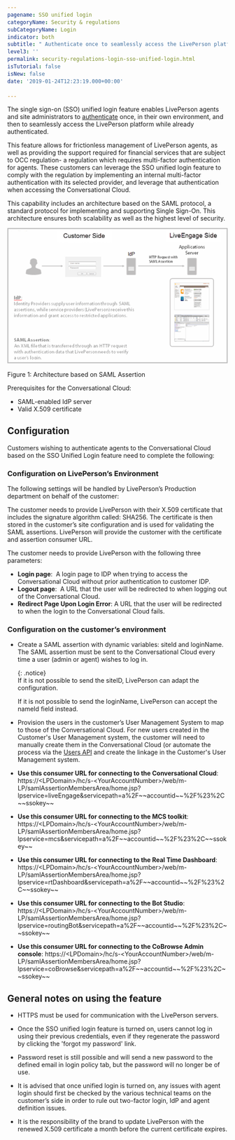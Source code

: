 ```yaml
---
pagename: SSO unified login
categoryName: Security & regulations
subCategoryName: Login
indicator: both
subtitle: " Authenticate once to seamlessly access the LivePerson platform"
level3: ''
permalink: security-regulations-login-sso-unified-login.html
isTutorial: false
isNew: false
date: '2019-01-24T12:23:19.000+00:00'

---
```

The single sign-on (SSO) unified login feature enables LivePerson agents and site administrators to [authenticate]( https://developers.liveperson.com/mobile-sdk-and-web-authentication-introduction.html) once, in their own environment, and then to seamlessly access the LivePerson platform while already authenticated.

This feature allows for frictionless management of LivePerson agents, as well as providing the support required for financial services that are subject to OCC regulation- a regulation which requires multi-factor authentication for agents. These customers can leverage the SSO unified login feature to comply with the regulation by implementing an internal multi-factor authentication with its selected provider, and leverage that authentication when accessing the Conversational Cloud.

This capability includes an architecture based on the SAML protocol, a standard protocol for implementing and supporting Single Sign-On. This architecture ensures both scalability as well as the highest level of security.

![](/img/sso-unified-login1.png)

Figure 1: Architecture based on SAML Assertion

Prerequisites for the Conversational Cloud:

* SAML-enabled IdP server
* Valid X.509 certificate

## Configuration

Customers wishing to authenticate agents to the Conversational Cloud based on the SSO Unified Login feature need to complete the following:

### Configuration on LivePerson’s Environment

The following settings will be handled by LivePerson’s Production department on behalf of the customer:

The customer needs to provide LivePerson with their X.509 certificate that includes the signature algorithm called: SHA256. The certificate is then stored in the customer’s site configuration and is used for validating the SAML assertions. LivePerson will provide the customer with the certificate and assertion consumer URL.

The customer needs to provide LivePerson with the following three parameters:

* **Login page**:  A login page to IDP when trying to access the Conversational Cloud without prior authentication to customer IDP.
* **Logout page**:  A URL that the user will be redirected to when logging out of the Conversational Cloud.
* **Redirect Page Upon Login Error**: A URL that the user will be redirected to when the login to the Conversational Cloud fails.

### Configuration on the customer’s environment

* Create a SAML assertion with dynamic variables: siteId and loginName. The SAML assertion must be sent to the Conversational Cloud every time a user (admin or agent) wishes to log in.

  {: .notice}  
  If it is not possible to send the siteID, LivePerson can adapt the configuration.

  If it is not possible to send the loginName, LivePerson can accept the nameId field instead.

* Provision the users in the customer’s User Management System to map to those of the Conversational Cloud. For new users created in the Customer's User Management system, the customer will need to manually create them in the Conversational Cloud (or automate the process via the [Users API](https://developers.liveperson.com/administration-users-overview.html) and create the linkage in the Customer's User Management system.

* **Use this consumer URL for connecting to the Conversational Cloud**: https://&lt;LPDomain&gt;/hc/s-&lt;YourAccountNumber&gt;/web/m-LP/samlAssertionMembersArea/home.jsp?lpservice=liveEngage&servicepath=a%2F\~\~accountid\~\~%2F%23%2C\~\~ssokey\~\~

* **Use this consumer URL for connecting to the MCS toolkit**: https://&lt;LPDomain&gt;/hc/s-&lt;YourAccountNumber&gt;/web/m-LP/samlAssertionMembersArea/home.jsp?lpservice=mcs&servicepath=a%2F\~\~accountid\~\~%2F%23%2C\~\~ssokey\~\~

* **Use this consumer URL for connecting to the Real Time Dashboard**: https://&lt;LPDomain&gt;/hc/s-&lt;YourAccountNumber&gt;/web/m-LP/samlAssertionMembersArea/home.jsp?lpservice=rtDashboard&servicepath=a%2F\~\~accountid\~\~%2F%23%2C\~\~ssokey\~\~

* **Use this consumer URL for connecting to the Bot Studio**: https://&lt;LPDomain&gt;/hc/s-&lt;YourAccountNumber&gt;/web/m-LP/samlAssertionMembersArea/home.jsp?lpservice=routingBot&servicepath=a%2F\~\~accountid\~\~%2F%23%2C\~\~ssokey\~\~

* **Use this consumer URL for connecting to the CoBrowse Admin console**: https://&lt;LPDomain&gt;/hc/s-&lt;YourAccountNumber&gt;/web/m-LP/samlAssertionMembersArea/home.jsp?lpservice=coBrowse&servicepath=a%2F\~\~accountid\~\~%2F%23%2C\~\~ssokey\~\~

## General notes on using the feature

* HTTPS must be used for communication with the LivePerson servers.

* Once the SSO unified login feature is turned on, users cannot log in using their previous credentials, even if they regenerate the password by clicking the 'forgot my password' link.

* Password reset is still possible and will send a new password to the defined email in login policy tab, but the password will no longer be of use.

* It is advised that once unified login is turned on, any issues with agent login should first be checked by the various technical teams on the customer’s side in order to rule out two-factor login, IdP and agent definition issues.

* It is the responsibility of the brand to update LivePerson with the renewed X.509 certificate a month before the current certificate expires.
